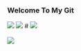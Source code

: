### Welcome To My Git

<img src="https://img.shields.io/badge/C-A8B9CC?style=flat&logo= &logoColor=white"/>
<img src="https://img.shields.io/badge/PYTHON-3776AB?style=flat&logo= &logoColor=white"/>
#
<img src="https://github-readme-stats.vercel.app/api/top-langs/?username=kimsm0566&layout=compact"><br><br>
<img src="https://github-readme-stats.vercel.app/api?username=kimsm0566&show_icons=true">


<!--
**kimsm0566/kimsm0566** is a ✨ _special_ ✨ repository because its `README.md` (this file) appears on your GitHub profile.

Here are some ideas to get you started:

- 🔭 I’m currently working on ...
- 🌱 I’m currently learning ...
- 👯 I’m looking to collaborate on ...
- 🤔 I’m looking for help with ...
- 💬 Ask me about ...
- 📫 How to reach me: ...
- 😄 Pronouns: ...
- ⚡ Fun fact: ...
-->
